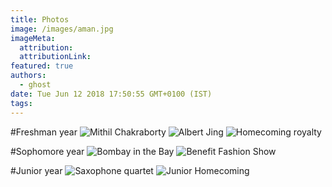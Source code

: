 ```yaml
---
title: Photos
image: /images/aman.jpg
imageMeta:
  attribution:
  attributionLink:
featured: true
authors:
  - ghost
date: Tue Jun 12 2018 17:50:55 GMT+0100 (IST)
tags:
---
```


#Freshman year
![Mithil Chakraborty](/images/mithil.jpeg)
![Albert Jing](/images/jing.jpeg)
![Homecoming royalty](/images/hc.jpeg)

#Sophomore year
![Bombay in the Bay](/images/bnb.png)
![Benefit Fashion Show](/images/benefit.png)

#Junior year
![Saxophone quartet](/images/sax.jpg)
![Junior Homecoming](/images/alex.jpg)
